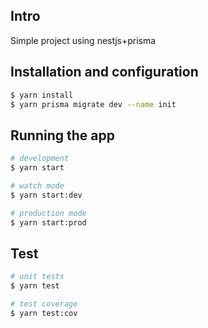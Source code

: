 ## Intro
Simple project using nestjs+prisma

## Installation and configuration

```bash
$ yarn install
$ yarn prisma migrate dev --name init
```

## Running the app

```bash
# development
$ yarn start

# watch mode
$ yarn start:dev

# production mode
$ yarn start:prod
```

## Test

```bash
# unit tests
$ yarn test

# test coverage
$ yarn test:cov
```
